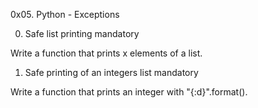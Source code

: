 0x05. Python - Exceptions


0. Safe list printing
mandatory

Write a function that prints x elements of a list.


1. Safe printing of an integers list
mandatory

Write a function that prints an integer with "{:d}".format().
